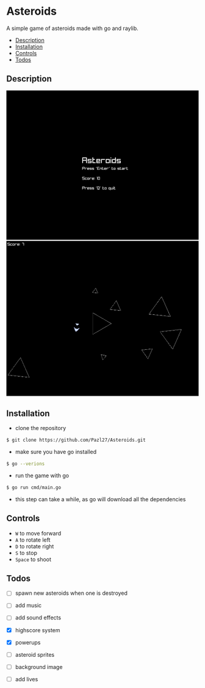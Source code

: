 # Asteroids

A simple game of asteroids made with go and raylib.

- [Description](#description)
- [Installation](#installation)
- [Controls](#controls)
- [Todos](#todos)

## Description
![gameplay](./Screenshots/menu.png)
![gameplay](./Screenshots/gameplay.png)

## Installation
- clone the repository
```bash
$ git clone https://github.com/Pazl27/Asteroids.git
```
- make sure you have go installed
```bash
$ go --verions
```
- run the game with go
```bash
$ go run cmd/main.go
```
- this step can take a while, as go will download all the dependencies


## Controls 
- `W` to move forward
- `A` to rotate left
- `D` to rotate right
- `S` to stop
- `Space` to shoot

## Todos
- [ ] spawn new asteroids when one is destroyed
- [ ] add music
- [ ] add sound effects
- [x] highscore system
- [x] powerups
- [ ] asteroid sprites
- [ ] background image 
- [ ] add lives

